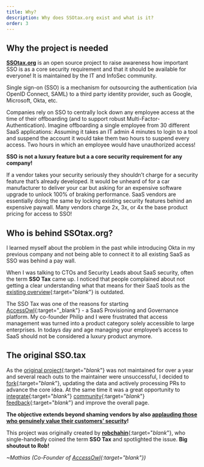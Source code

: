 ```yaml
---
title: Why?
description: Why does SSOtax.org exist and what is it?
order: 3
---
```


## Why the project is needed

[**SSOtax.org**](https://ssotax.org) is an open source project to raise awareness how important SSO is as a core security requirement and that it should be available for everyone! It is maintained by the IT and InfoSec community.

Single sign-on (SSO) is a mechanism for outsourcing the authentication (via OpenID Connect, SAML) to a third party identity provider, such as Google, Microsoft, Okta, etc.

Companies rely on SSO to centrally lock down any employee access at the time of their offboarding (and to support robust Multi-Factor-Authentication). Imagine offboarding a single employee from 30 different SaaS applications: Assuming it takes an IT admin 4 minutes to login to a tool and suspend the account it would take them two hours to suspend every access. Two hours in which an employee would have unauthorized access!

**SSO is not a luxury feature but a a core security requirement for any company!**

If a vendor takes your security seriously they shouldn’t charge for a security feature that’s already developed. It would be unheard of for a car manufacturer to deliver your car but asking for an expensive software upgrade to unlock 100% of braking performance. SaaS vendors are essentially doing the same by locking existing security features behind an expensive paywall. Many vendors charge 2x, 3x, or 4x the base product pricing for access to SSO!

## Who is behind SSOtax.org?

I learned myself about the problem in the past while introducing Okta in my previous company and not being able to connect it to all existing SaaS as SSO was behind a pay wall.

When I was talking to CTOs and Security Leads about SaaS security, often the term **SSO Tax** came up. I noticed that people complained about not getting a clear understanding what that means for their SaaS tools as the [existing overview](http://sso.tax){:target="_blank_"} is outdated.

The SSO Tax was one of the reasons for starting [AccessOwl](https://www.accessowl.io){:target="_blank"} - a SaaS Provisioning and Governance platform. My co-founder Philip and I were frustrated that access management was turned into a product category solely accessible to large enterprises. In todays day and age managing your employee’s access to SaaS should not be considered a luxury product anymore.

## The original SSO.tax

As the [original project](https://sso.tax){:target="_blank_"} was not maintained for over a year and several reach outs to the maintainer were unsuccessful, I decided to [fork](https://github.com/ssotax/ssotax){:target="_blank_"}, updating the data and actively processing PRs to advance the core idea. At the same time it was a great opportunity to [integrate](https://github.com/robchahin/sso-wall-of-shame/issues/100){:target="_blank_"} [community](https://github.com/robchahin/sso-wall-of-shame/issues/36){:target="_blank_"} [feedback](https://github.com/robchahin/sso-wall-of-shame/issues/140){:target="_blank_"} and improve the overall page.

**The objective extends beyond shaming vendors by also [applauding those who genuinely value their customers’ security](friends-of-sso)!**

This project was originally created by [**robchahin**](https://github.com/robchahin){:target="_blank_"}, who single-handedly coined the term **SSO Tax** and spotlighted the issue. **Big shoutout to Rob!**

*~Mathias (Co-Founder of [AccessOwl](https://www.accessowl.io){:target="_blank_"})*
